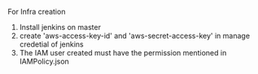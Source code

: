 For Infra creation 
1. Install jenkins on master
2. create 'aws-access-key-id' and 'aws-secret-access-key' in manage credetial of jenkins
3. The IAM user created must have the permission mentioned in IAMPolicy.json
